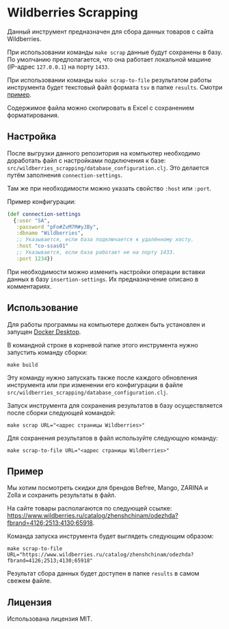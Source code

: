# Wildberries Scrapping

Данный инструмент предназначен для сбора данных товаров с сайта Wildberries.

При использовании команды `make scrap` данные будут сохранены в базу. По умолчанию предполагается, что она работает локальной машине (IP-адрес `127.0.0.1`) на порту `1433`.

При использовании команды `make scrap-to-file` результатом работы инструмента будет текстовый файл формата `tsv` в папке `results`. Смотри [пример](#пример).

Содержимое файла можно скопировать в Excel с сохранением форматирования.

## Настройка

После выгрузки данного репозитория на компьютер необходимо доработать файл с настройками подключения к базе: `src/wildberries_scrapping/database_configuration.clj`. Это делается путём заполнения `connection-settings`.

Там же при необходимости можно указать свойство `:host` или `:port`.

Пример конфигурации:
```clojure
(def connection-settings
  {:user "SA",
   :password "pFo#ZvM7M#yJBy",
   :dbname "Wildberries",
   ;; Указывается, если база подключается к удалённому хосту.
   :host "co-ssas01"
   ;; Указывается, если база работает не на порту 1433.
   :port 1234})
```

При необходимости можно изменить настройки операции вставки данных в базу `insertion-settings`. Их предназначение описано в комментариях.

## Использование

Для работы программы на компьютере должен быть установлен и запущен [Docker Desktop](https://www.docker.com/products/docker-desktop).

В командной строке в корневой папке этого инструмента нужно запустить команду сборки:

```shell
make build
```

Эту команду нужно запускать также после каждого обновления инструмента или при изменении его конфигурации в файле `src/wildberries_scrapping/database_configuration.clj`.

Запуск инструмента для сохранения результатов в базу осуществляется после сборки следующей командой:
```shell
make scrap URL="<адрес страницы Wildberries>"
```

Для сохранения результатов в файл используйте следующую команду:
```shell
make scrap-to-file URL="<адрес страницы Wildberries>"
```

## Пример

Мы хотим посмотреть скидки для брендов Befree, Mango, ZARINA и Zolla и сохранить результаты в файл.

На сайте товары располагаются по следующей ссылке: https://www.wildberries.ru/catalog/zhenshchinam/odezhda?fbrand=4126;2513;4130;65918.

Команда запуска инструмента будет выглядеть следующим образом:

```shell
make scrap-to-file URL="https://www.wildberries.ru/catalog/zhenshchinam/odezhda?fbrand=4126;2513;4130;65918"
```

Результат сбора данных будет доступен в папке `results` в самом свежем файле.

## Лицензия

Использована лицензия MIT.
